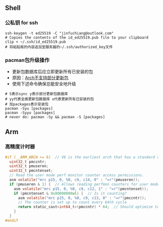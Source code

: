 ## Shell
### 公私钥 for ssh
```shell
ssh-keygen -t ed25519 -C "jinfuchiang@outlook.com"
# Copies the contents of the id_ed25519.pub file to your clipboard
clip < ~/.ssh/id_ed25519.pub
# 将粘贴板的内容追加至服务器的~/.ssh/authorized_key文件
```
### pacman包升级操作
- 更新包数据库后应立即更新所有已安装的包
- 原因：<a href = "https://wiki.archlinux.org/title/System_maintenance#Partial_upgrades_are_unsupported">Arch不支持部分更新包</a>
- 使用下述命令确保总能安全地升级
```shell
# S表示sync y表示部分更新包数据库
# yy代表全面更新包数据库 u代表更新所有已安装的包
# 加packages表示安装包
pacman -Syu [packages]
pacman -Syyu [packages]
# never do: pacman -Sy && pacman -S [packages]
```
## Arm
### 高精度计时器
```C
#if (__ARM_ARCH >= 6)  // V6 is the earliest arch that has a standard cyclecount
  uint32_t pmccntr;
  uint32_t pmuseren;
  uint32_t pmcntenset;
  // Read the user mode perf monitor counter access permissions.
  asm volatile("mrc p15, 0, %0, c9, c14, 0" : "=r"(pmuseren));
  if (pmuseren & 1) {  // Allows reading perfmon counters for user mode code.
    asm volatile("mrc p15, 0, %0, c9, c12, 1" : "=r"(pmcntenset));
    if (pmcntenset & 0x80000000ul) {  // Is it counting?
      asm volatile("mrc p15, 0, %0, c9, c13, 0" : "=r"(pmccntr));
      // The counter is set up to count every 64th cycle
      return static_cast<int64_t>(pmccntr) * 64;  // Should optimize to << 6
    }
  }
#endif
```
